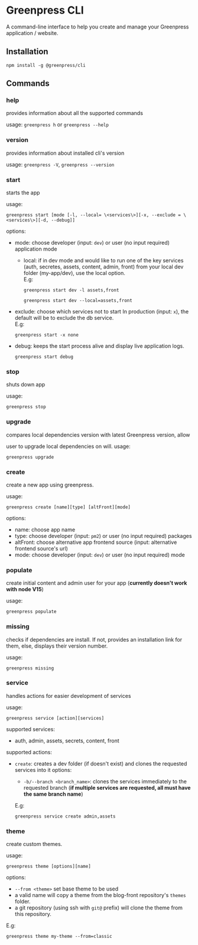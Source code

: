 # Greenpress CLI

A command-line interface to help you create and manage your Greenpress application / website.

## Installation

```shell
npm install -g @greenpress/cli
```

## Commands

### **help**

provides information about all the supported commands

usage: `greenpress h` or `greenpress --help`

### **version**

provides information about installed cli's version

usage: `greenpress -V`, `greenpress --version`

### **start**

starts the app

usage:

`greenpress start [mode [-l, --local= \<services\>][-x, --exclude = \<services\>][-d, --debug]]`

options:

- mode: choose developer (input: `dev`) or user (no input required) application mode

  - local: if in dev mode and would like to run one of the key services (auth, secretes, assets, content, admin, front) from your local dev folder (my-app/dev), use the local option.<br>
    E.g:

    `greenpress start dev -l assets,front`

    `greenpress start dev --local=assets,front`

- exclude: choose which services not to start In production (input: `x`), the default will be to exclude the db service.<br>
  E.g:

  `greenpress start -x none`

- debug: keeps the start process alive and display live application logs.

  `greenpress start debug`

### **stop**

shuts down app

usage:

`greenpress stop`

### **upgrade**

compares local dependencies version with latest Greenpress version, allow

user to upgrade local dependencies on will.
usage:

`greenpress upgrade`

### **create**

create a new app using greenpress.

usage:

`greenpress create [name][type] [altFront][mode]`

options:

- name: choose app name
- type: choose developer (input: `pm2`) or user (no input required) packages
- altFront: choose alternative app frontend source (input: alternative frontend source's url)
- mode: choose developer (input: `dev`) or user (no input required) mode

### **populate**

create initial content and admin user for your app (**currently doesn't work with node V15**)

usage:

`greenpress populate`

### **missing**

checks if dependencies are install. If not, provides an installation link for them, else, displays their version number.<br>

usage:

`greenpress missing`

### **service**

handles actions for easier development of services

usage:

`greenpress service [action][services]`

supported services:

- auth, admin, assets, secrets, content, front

supported actions:

- `create`: creates a dev folder (if doesn't exist) and clones the requested services into it
  options:

  - `-b/--branch <branch_name>`: clones the services immediately to the requested branch (**if multiple services are requested, all must have the same branch name**)

  E.g:

  `greenpress service create admin,assets`

### **theme**

create custom themes.

usage:

`greenpress theme [options][name]`

options:

- `--from <theme>` set base theme to be used
- a valid name will copy a theme from the blog-front repository's `themes` folder.
- a git repository (using ssh with `git@` prefix) will clone the theme from this repository.

E.g:

`greenpress theme my-theme --from=classic`
